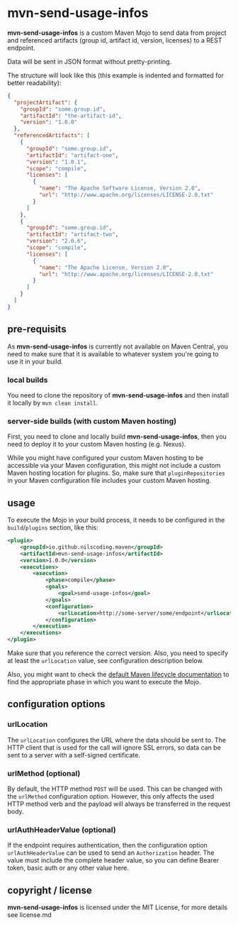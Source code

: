 # mvn-send-usage-infos

**mvn-send-usage-infos** is a custom Maven Mojo to send data from project and referenced artifacts (group id, artifact id, version, licenses) to a REST endpoint.

Data will be sent in JSON format without pretty-printing.

The structure will look like this (this example is indented and formatted for better readability):
```json
{
  "projectArtifact": {
    "groupId": "some.group.id",
    "artifactId": "the-artifact-id",
    "version": "1.0.0"
  },
  "referencedArtifacts": [
    {
      "groupId": "some.group.id",
      "artifactId": "artifact-one",
      "version": "1.0.1",
      "scope": "compile",
      "licenses": [
        {
          "name": "The Apache Software License, Version 2.0",
          "url": "http://www.apache.org/licenses/LICENSE-2.0.txt"
        }
      ]
    },
    {
      "groupId": "some.group.id",
      "artifactId": "artifact-two",
      "version": "2.0.6",
      "scope": "compile",
      "licenses": [
        {
          "name": "The Apache License, Version 2.0",
          "url": "http://www.apache.org/licenses/LICENSE-2.0.txt"
        }
      ]
    }    
  ]
}
```

## pre-requisits
As **mvn-send-usage-infos** is currently not available on Maven Central, you need to make sure that it is available to whatever system you're going to use it in your build.

### local builds
You need to clone the repository of **mvn-send-usage-infos** and then install it locally by `mvn clean install`.

### server-side builds (with custom Maven hosting)
First, you need to clone and locally build **mvn-send-usage-infos**, then you need to deploy it to your custom Maven hosting (e.g. Nexus).

While you might have configured your custom Maven hosting to be accessible via your Maven configuration, this might not include a custom Maven hosting location for plugins. So, make sure that `pluginRepositories` in your Maven configuration file includes your custom Maven hosting.

## usage

To execute the Mojo in your build process, it needs to be configured in the `build`/`plugins` section, like this:
```xml
<plugin>
    <groupId>io.github.nilscoding.maven</groupId>
    <artifactId>mvn-send-usage-infos</artifactId>
    <version>1.0.0</version>
    <executions>
        <execution>
            <phase>compile</phase>
            <goals>
                <goal>send-usage-infos</goal>
            </goals>
            <configuration>
                <urlLocation>http://some-server/some/endpoint</urlLocation>
            </configuration>
        </execution>
    </executions>
</plugin>
```

Make sure that you reference the correct version. Also, you need to specify at least the `urlLocation` value, see configuration description below.

Also, you might want to check the [default Maven lifecycle documentation](https://maven.apache.org/guides/introduction/introduction-to-the-lifecycle.html#default-lifecycle) to find the appropriate phase in which you want to execute the Mojo.

## configuration options

### urlLocation
The `urlLocation` configures the URL where the data should be sent to.
The HTTP client that is used for the call will ignore SSL errors, so data can be sent to a server with a self-signed certificate.

### urlMethod (optional)
By default, the HTTP method `POST` will be used. This can be changed with the `urlMethod` configuration option. However, this only affects the used HTTP method verb and the payload will always be transferred in the request body.

### urlAuthHeaderValue (optional)
If the endpoint requires authentication, then the configuration option `urlAuthHeaderValue` can be used to send an `Authorization` header. The value must include the complete header value, so you can define Bearer token, basic auth or any other value here.

## copyright / license

**mvn-send-usage-infos** is licensed under the MIT License, for more details see license.md